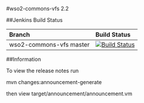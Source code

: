 #wso2-commons-vfs
2.2 

##Jenkins Build Status

|  Branch | Build Status |
| :------------ |:-------------
| wso2-commons-vfs master      | [![Build Status](https://wso2.org/jenkins/job/wso2-commons-vfs/badge/icon)](https://wso2.org/jenkins/job/wso2-commons-vfs)

##Information

To view the release notes run

mvn changes:announcement-generate

then view target/announcement/announcement.vm
